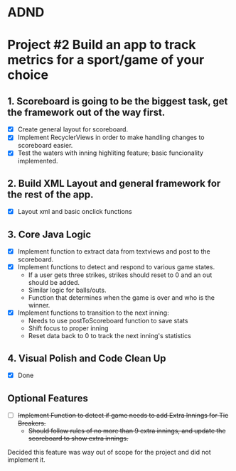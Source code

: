 # ADND
Project #2  Build an app to track metrics for a sport/game of your choice
=======
## 1. Scoreboard is going to be the biggest task, get the framework out of the way first.
  - [x] Create general layout for scoreboard.
  - [x] Implement RecyclerViews in order to make handling changes to scoreboard easier.
  - [x] Test the waters with inning highliting feature; basic funcionality implemented.
## 2. Build XML Layout and general framework for the rest of the app.
- [x] Layout xml and basic onclick functions
## 3. Core Java Logic
- [x] Implement function to extract data from textviews and post to the scoreboard.
- [x] Implement functions to detect and respond to various game states.
    - If a user gets three strikes, strikes should reset to 0 and an out should be added.
    - Similar logic for balls/outs.
    - Function that determines when the game is over and who is the winner.
- [x] Implement functions to transition to the next inning:
    - Needs to use postToScoreboard function to save stats
    - Shift focus to proper inning
    - Reset data back to 0 to track the next inning's statistics
## 4. Visual Polish and Code Clean Up
- [x] Done
## Optional Features
- [ ] ~~Implement Function to detect if game needs to add Extra Innings for Tie Breakers.~~
    - ~~Should follow rules of no more than 9 extra innings, and update the scoreboard to show extra innings.~~
    
Decided this feature was way out of scope for the project and did not implement it.
